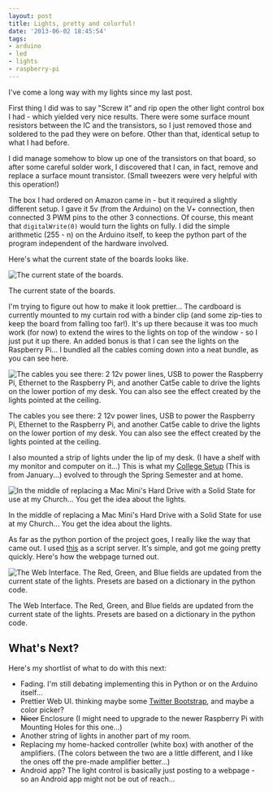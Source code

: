 ```yaml
---
layout: post
title: Lights, pretty and colorful!
date: '2013-06-02 18:45:54'
tags:
- arduino
- led
- lights
- raspberry-pi
---
```


I've come a long way with my lights since my last post.

First thing I did was to say "Screw it" and rip open the other light control
box I had - which yielded very nice results. There were some surface mount
resistors between the IC and the transistors, so I just removed those and
soldered to the pad they were on before. Other than that, identical setup to
what I had before.

I did manage somehow to blow up one of the transistors on that board, so after
some careful solder work, I discovered that I can, in fact, remove and replace
a surface mount transistor. (Small tweezers were very helpful with this
operation!)

The box I had ordered on Amazon came in - but it required a slightly different
setup. I gave it 5v (from the Arduino) on the V+ connection, then connected 3
PWM pins to the other 3 connections. Of course, this meant that
<code>digitalWrite(0)</code> would turn the lights on fully. I did the simple
arithmetic (255 - n) on the Arduino itself, to keep the python part of the
program independent of the hardware involved.

Here's what the current state of the boards looks like.


![The current state of the boards.](http://joshgordon.net/wp-content/uploads/2013/06/IMG_8793.jpg)
<figcaption>The current state of the boards.</figcaption>


I'm trying to figure out how to make it look prettier... The cardboard is
currently mounted to my curtain rod with a binder clip (and some zip-ties to
keep the board from falling too far!). It's up there because it was too much
work (for now) to extend the wires to the lights on top of the window - so I
just put it up there. An added bonus is that I can see the lights on the
Raspberry Pi... I bundled all the cables coming down into a neat bundle, as you
can see here.

![The cables you see there: 2 12v power lines, USB to power the Raspberry Pi, Ethernet to the Raspberry Pi, and another Cat5e cable to drive the lights on the lower portion of my desk. You can also see the effect created by the lights pointed at the ceiling.](http://joshgordon.net/wp-content/uploads/2013/06/IMG_8795-1024x682.jpg)
<figcaption>
  The cables you see there: 2 12v power lines,
  USB to power the Raspberry Pi, Ethernet to the Raspberry Pi, and another Cat5e
  cable to drive the lights on the lower portion of my desk. You can also see the 
  effect created by the lights pointed at the ceiling.
</figcaption>


I also mounted a strip of lights under the lip of my desk. (I have a shelf with
my monitor and computer on it...) This is what my <a
href="http://i.imgur.com/cg8zDI7.jpg">College Setup</a> (This is from
January...) evolved to through the Spring Semester and at home.

![In the middle of replacing a Mac Mini's Hard
Drive with a Solid State for use at my Church... You get the idea about the
lights.](http://joshgordon.net/wp-content/uploads/2013/06/IMG_8791_edit-1024x682.jpg)
<figcaption> In the middle of replacing a Mac Mini's Hard
Drive with a Solid State for use at my Church... You get the idea about the
lights.</figcaption>

As far as the python portion of the project goes, I really like the way that
came out. I used <a
href="http://code.activestate.com/recipes/392879-my-first-application-server/">this</a> as
a script server. It's simple, and got me going pretty quickly. Here's how the
webpage turned out.

![The Web Interface. The Red, Green, and Blue fields are updated from the current state of the lights. Presets are based on a dictionary in the python code.](https://joshgordon.net/wp-content/uploads/2013/06/Screen-Shot-2013-06-02-at-6.29.04-PM.png)
<figcaption> The Web Interface. The Red, Green, and Blue fields are updated from the current state of the lights. Presets are based on a dictionary in the python code.</figcaption>

## What's Next?

 Here's my shortlist of what to do with this next: 
- Fading. I'm still debating implementing this in Python or on the Arduino
  itself... 
- Prettier Web UI. thinking maybe some <a
  href="http://twitter.github.io/bootstrap/">Twitter Bootstrap</a>, and maybe a
color picker?
- <del>Nicer</del> Enclosure (I might need to upgrade to the newer Raspberry Pi
  with Mounting Holes for this one...)
- Another string of lights in another part of my room.
- Replacing my home-hacked controller (white box) with another of the
  amplifiers. (The colors between the two are a little different, and I like
  the ones off the pre-made amplifier better...)
- Android app? The light control is basically just posting to a webpage - so an
  Android app might not be out of reach...
